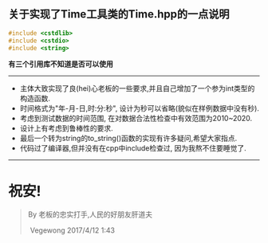 ## 关于实现了Time工具类的Time.hpp的一点说明

```c++
#include <cstdlib>
#include <cstdio>
#include <string>
```

**有三个引用库不知道是否可以使用**

***

* 主体大致实现了良(hei)心老板的一些要求,并且自己增加了一个参为int类型的构造函数.
* 时间格式为"年-月-日,时:分:秒", 设计为秒可以省略(貌似在样例数据中没有秒).
* 考虑到测试数据的时间范围, 在对数据合法性检查中有效范围为2010~2020.
* 设计上有考虑到鲁棒性的要求.
* 最后一个转为string的to_string()函数的实现有许多疑问,希望大家指点.
* 代码过了编译器,但并没有在cpp中include检查过, 因为我熬不住要睡觉了.

***



# 祝安!

>By 老板的忠实打手,人民的好朋友肝道夫  
>
>​	Vegewong 2017/4/12 1:43